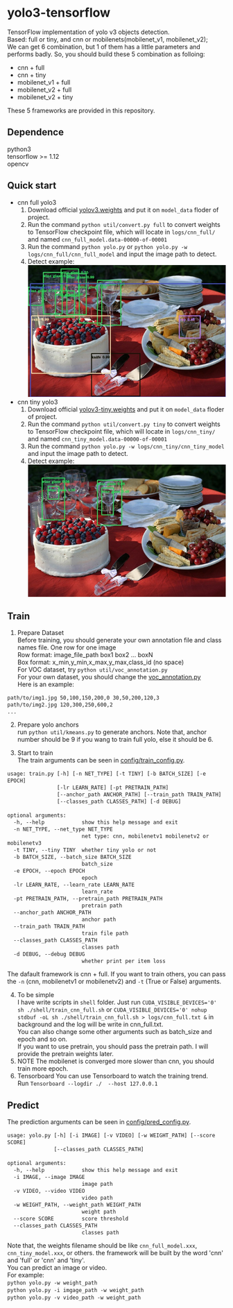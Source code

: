 # yolo3-tensorflow 
TensorFlow implementation of yolo v3 objects detection.  
Based: full or tiny, and cnn or mobilenets(mobilenet_v1, mobilenet_v2);  
We can get 6 combination, but 1 of them has a little parameters and performs badly. 
So, you should build these 5 combination as folloing:
* cnn + full
* cnn + tiny
* mobilenet_v1 + full
* mobilenet_v2 + full
* mobilenet_v2 + tiny 

These 5 frameworks are provided in this repository.

## Dependence
 python3  
 tensorflow >= 1.12  
 opencv  

## Quick start
* cnn full yolo3
  1. Download official [yolov3.weights](https://pjreddie.com/media/files/yolov3.weights) and put it on `model_data` floder of project.
  2. Run the command `python util/convert.py full`  to convert weights to TensorFlow checkpoint file, which will locate in `logs/cnn_full/` and named `cnn_full_model.data-00000-of-00001`
  3. Run the command `python yolo.py` or `python yolo.py -w logs/cnn_full/cnn_full_model`  and input the image path to detect.
  4. Detect example:  
     <img src="images/full.jpg"/>
* cnn tiny yolo3
  1. Download official [yolov3-tiny.weights](https://pjreddie.com/media/files/yolov3-tiny.weights) and put it on `model_data` floder of project.
  2. Run the command `python util/convert.py tiny`  to convert weights to TensorFlow checkpoint file, which will locate in `logs/cnn_tiny/` and named `cnn_tiny_model.data-00000-of-00001`
  3. Run the command `python yolo.py -w logs/cnn_tiny/cnn_tiny_model` and input the image path to detect.
  4. Detect example:  
     <img src="images/tiny.jpg"/>

## Train

1. Prepare Dataset  
Before training, you should generate your own annotation file and class names file.
One row for one image  
Row format: image_file_path box1 box2 ... boxN  
Box format: x_min,y_min,x_max,y_max,class_id (no space)  
For VOC dataset, try `python util/voc_annotation.py`  
For your own dataset, you should change the [voc_annotation.py](voc_annotation.py)  
Here is an example:
```
path/to/img1.jpg 50,100,150,200,0 30,50,200,120,3
path/to/img2.jpg 120,300,250,600,2
...
```

2. Prepare yolo anchors   
run `python util/kmeans.py` to generate anchors. Note that, anchor number 
should be 9 if you wang to train full yolo, else it should be 6. 

3. Start to train  
The train arguments can be seen in [config/train_config.py](config/train_config.py).      
```
usage: train.py [-h] [-n NET_TYPE] [-t TINY] [-b BATCH_SIZE] [-e EPOCH]
                [-lr LEARN_RATE] [-pt PRETRAIN_PATH]
                [--anchor_path ANCHOR_PATH] [--train_path TRAIN_PATH]
                [--classes_path CLASSES_PATH] [-d DEBUG]

optional arguments:
  -h, --help            show this help message and exit
  -n NET_TYPE, --net_type NET_TYPE
                        net type: cnn, mobilenetv1 mobilenetv2 or mobilenetv3
  -t TINY, --tiny TINY  whether tiny yolo or not
  -b BATCH_SIZE, --batch_size BATCH_SIZE
                        batch_size
  -e EPOCH, --epoch EPOCH
                        epoch
  -lr LEARN_RATE, --learn_rate LEARN_RATE
                        learn_rate
  -pt PRETRAIN_PATH, --pretrain_path PRETRAIN_PATH
                        pretrain path
  --anchor_path ANCHOR_PATH
                        anchor path
  --train_path TRAIN_PATH
                        train file path
  --classes_path CLASSES_PATH
                        classes path
  -d DEBUG, --debug DEBUG
                        whether print per item loss
```
The dafault framework is cnn + full. If you want to train others, you can pass 
the `-n` (cnn, mobilenetv1 or mobilenetv2) and `-t` (True or False) arguments.

4. To be simple  
   I have write scripts in `shell` folder. Just run `CUDA_VISIBLE_DEVICES='0' sh ./shell/train_cnn_full.sh` or
   `CUDA_VISIBLE_DEVICES='0' nohup stdbuf -oL sh ./shell/train_cnn_full.sh > logs/cnn_full.txt &` in background and the log 
   will be write in cnn_full.txt.  
   You can also change some other arguments such as batch_size and epoch and so on.  
   If you want to use pretrain, you should pass the pretrain path. I will provide the pretrain weights later.
5. NOTE
    The mobilenet is converged more slower than cnn, you should train more epoch.
6. Tensorboard
    You can use Tensorboard to watch the training trend.  
    Run `Tensorboard --logdir ./  --host 127.0.0.1`   
## Predict
The prediction arguments can be seen in [config/pred_config.py](config/pred_config.py).
```
usage: yolo.py [-h] [-i IMAGE] [-v VIDEO] [-w WEIGHT_PATH] [--score SCORE]
               [--classes_path CLASSES_PATH]

optional arguments:
  -h, --help            show this help message and exit
  -i IMAGE, --image IMAGE
                        image path
  -v VIDEO, --video VIDEO
                        video path
  -w WEIGHT_PATH, --weight_path WEIGHT_PATH
                        weight path
  --score SCORE         score threshold
  --classes_path CLASSES_PATH
                        classes path
 ```
 Note that, the weights filename should be like `cnn_full_model.xxx`, `cnn_tiny_model.xxx`, or others. 
 the framework will be built by the word 'cnn' and 'full' or 'cnn' and 'tiny'.  
 You can predict an image or video.  
 For example:  
 `python yolo.py -w weight_path`  
 `python yolo.py -i imgage_path -w weight_path`  
 `python yolo.py -v video_path -w weight_path`